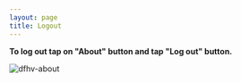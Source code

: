 ```yaml
---
layout: page
title: Logout
---
```


**To log out tap on "About" button and tap "Log out" button.**

![dfhv-about](https://user-images.githubusercontent.com/79857237/111484850-7eb3c500-870c-11eb-8b26-1df79ba9557d.png)

